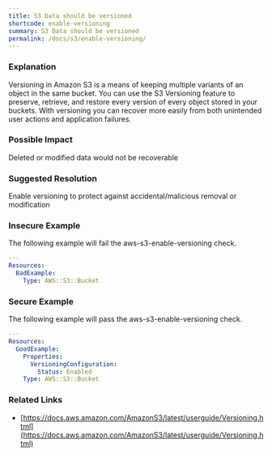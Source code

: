 ```yaml
---
title: S3 Data should be versioned
shortcode: enable-versioning
summary: S3 Data should be versioned 
permalink: /docs/s3/enable-versioning/
---
```


### Explanation


Versioning in Amazon S3 is a means of keeping multiple variants of an object in the same bucket. 
You can use the S3 Versioning feature to preserve, retrieve, and restore every version of every object stored in your buckets. 
With versioning you can recover more easily from both unintended user actions and application failures.


### Possible Impact
Deleted or modified data would not be recoverable

### Suggested Resolution
Enable versioning to protect against accidental/malicious removal or modification


### Insecure Example

The following example will fail the aws-s3-enable-versioning check.

```yaml
---
Resources:
  BadExample:
    Type: AWS::S3::Bucket

```



### Secure Example

The following example will pass the aws-s3-enable-versioning check.

```yaml
---
Resources:
  GoodExample:
    Properties:
      VersioningConfiguration:
        Status: Enabled
    Type: AWS::S3::Bucket

```




### Related Links


- [https://docs.aws.amazon.com/AmazonS3/latest/userguide/Versioning.html](https://docs.aws.amazon.com/AmazonS3/latest/userguide/Versioning.html)



